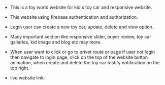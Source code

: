 * This is a toy world website for kid,s toy car and responsive website.
* This website using firebase authentication and authorization.
* Login user can create a new toy car, update, delete and view option.
* Many important section like responsive slider, buyer review, toy car galleries, kid image and blog etc may more.
* When user want to click or go to privet route or page if user not login then navigate to login page, click on the top of the website button animation, when create and delete the toy car tostify notification on the top right.

* live website link: 